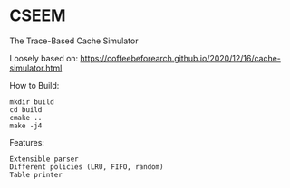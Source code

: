 # CSEEM

The Trace-Based Cache Simulator

Loosely based on: https://coffeebeforearch.github.io/2020/12/16/cache-simulator.html

How to Build:
```
mkdir build
cd build
cmake ..
make -j4
```

Features:
```
Extensible parser
Different policies (LRU, FIFO, random)
Table printer
```
